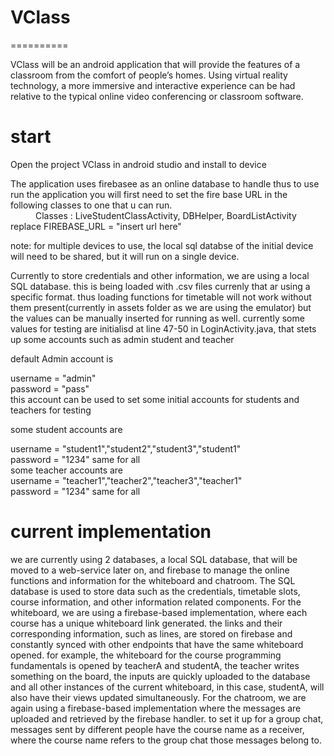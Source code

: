 # VClass
==========

<dl>
  VClass will be an android application that will provide the features of a classroom from 
  the comfort of people’s homes. Using virtual reality technology, a more immersive and
  interactive experience can be had relative to the typical online video conferencing or 
  classroom software.
</dl>

start
==========
Open the project VClass in android studio and install to device

<dl>
  The application uses firebasee as an online database to handle thus to use run the application
  you will first need to set the fire base URL in the following classes to one that u can run.
  <dd></dd>
   <dd> 
     Classes : LiveStudentClassActivity, DBHelper, BoardListActivity
   </dd>
   <dt>
      replace        FIREBASE_URL = "insert url here"
   </dt><dd></dd>
  
  note: for multiple devices to use, the local sql databse of the initial device will need to be shared,
        but it will run  on a single device.
     
   Currently to store credentials and other information, we are using a local SQL database.
   this is being loaded with .csv files currenly that ar using a specific format. thus loading functions
   for timetable will not work without them present(currently in assets folder as we are using the emulator)
   but the values can be manually inserted for running as well.
   currently some values for testing are initialisd at line 47-50 in LoginActivity.java, that stets up some accounts
   such as admin student and teacher
   
   default Admin account is 
   <dt>
      username = "admin"
   </dt><dt>
      password = "pass"
    </dt>
    <dd></dd>
  this account can be used to set some initial accounts for students and teachers for testing
  
  some student accounts are 
  <dt>
      username = "student1","student2","student3","student1"
   </dt><dt>
      password = "1234" same for all
    </dt>
    <dd></dd>
  some teacher accounts are 
  <dt>
      username = "teacher1","teacher2","teacher3","teacher1"
   </dt><dt>
      password = "1234" same for all
    </dt>
     
</dl>

current implementation
==========
we are currently using 2 databases, a local SQL database, that
will be moved to a web-service later on, and firebase to manage the online functions
and information for the whiteboard and chatroom. The SQL database is used to store
data such as the credentials, timetable slots, course information, and other information
related components.
For the whiteboard, we are using a firebase-based implementation, where each
course has a unique whiteboard link generated. the links and their corresponding
information, such as lines, are stored on firebase and constantly synced with other
endpoints that have the same whiteboard opened. for example, the whiteboard for the
course programming fundamentals is opened by teacherA and studentA, the teacher
writes something on the board, the inputs are quickly uploaded to the database and all
other instances of the current whiteboard, in this case, studentA, will also have their
views updated simultaneously.
For the chatroom, we are again using a firebase-based implementation where
the messages are uploaded and retrieved by the firebase handler. to set it up for a group
chat, messages sent by different people have the course name as a receiver, where the
course name refers to the group chat those messages belong to.
